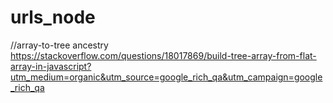 # urls_node
//array-to-tree ancestry
https://stackoverflow.com/questions/18017869/build-tree-array-from-flat-array-in-javascript?utm_medium=organic&utm_source=google_rich_qa&utm_campaign=google_rich_qa
